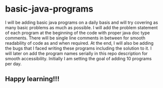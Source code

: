 # basic-java-programs

 I will be adding basic java programs on a daily basis and will try covering as many basic problems as much as possible.
 I will add the problem statement of each program at the beginning of the code with proper java doc type comments.
 There will be single line comments in between for smooth readability of code as and when required.
 At the end, I will also be adding the bugs that I faced writing these programs including the solution to it.
 I will later on add the program names serially in this repo description for smooth accessibility.
 Initially I am setting the goal of adding 10 programs per day.

## Happy learning!!!
